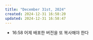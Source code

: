 ```yaml
---
title: "December 31st, 2024"
created: 2024-12-31 16:58:20
updated: 2024-12-31 16:58:47
---
```

  * 16:58 어제 배포한 버전을 또 복사해야 한다